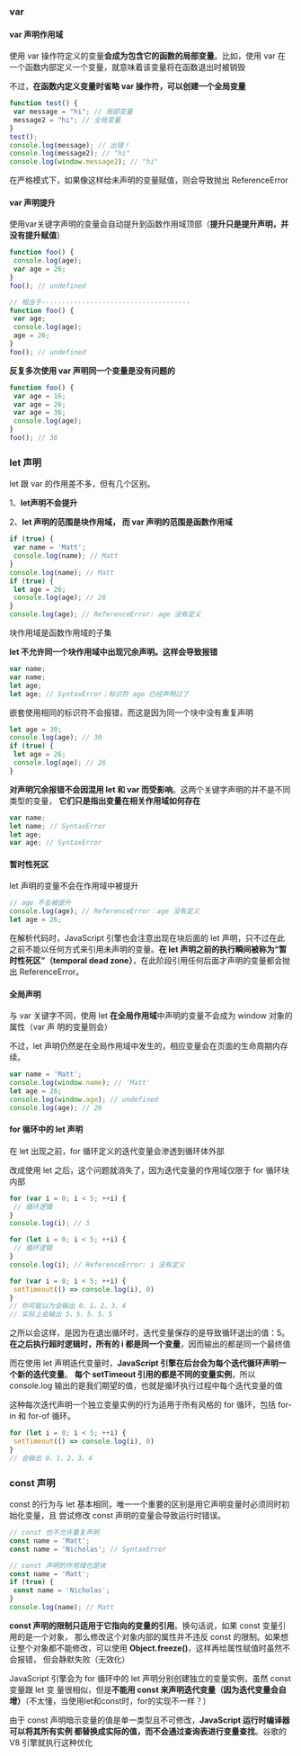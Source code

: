 ### var

#### var 声明作用域

使用 var 操作符定义的变量**会成为包含它的函数的局部变量**。比如，使用 var 在一个函数内部定义一个变量，就意味着该变量将在函数退出时被销毁

不过，**在函数内定义变量时省略 var 操作符，可以创建一个全局变量**

```js
function test() { 
 var message = "hi"; // 局部变量
 message2 = "hi"; // 全局变量
} 
test(); 
console.log(message); // 出错！
console.log(message2); // "hi" 
console.log(window.message2); // "hi" 
```

在严格模式下，如果像这样给未声明的变量赋值，则会导致抛出 ReferenceError

#### var 声明提升

使用var关键字声明的变量会自动提升到函数作用域顶部（**提升只是提升声明，并没有提升赋值**）

```js
function foo() { 
 console.log(age); 
 var age = 26; 
} 
foo(); // undefined

// 相当于-------------------------------------
function foo() { 
 var age; 
 console.log(age); 
 age = 26; 
} 
foo(); // undefined 
```

**反复多次使用 var 声明同一个变量是没有问题的**

```js
function foo() { 
 var age = 16; 
 var age = 26; 
 var age = 36; 
 console.log(age); 
} 
foo(); // 36 
```

### let 声明

let 跟 var 的作用差不多，但有几个区别。

1、**let声明不会提升**

2、**let 声明的范围是块作用域， 而 var 声明的范围是函数作用域**

```js
if (true) { 
 var name = 'Matt'; 
 console.log(name); // Matt 
} 
console.log(name); // Matt
if (true) { 
 let age = 26; 
 console.log(age); // 26 
} 
console.log(age); // ReferenceError: age 没有定义
```

块作用域是函数作用域的子集

**let 不允许同一个块作用域中出现冗余声明。这样会导致报错**

```js
var name; 
var name; 
let age; 
let age; // SyntaxError；标识符 age 已经声明过了
```

嵌套使用相同的标识符不会报错，而这是因为同一个块中没有重复声明

```js
let age = 30; 
console.log(age); // 30 
if (true) { 
 let age = 26; 
 console.log(age); // 26 
} 
```

**对声明冗余报错不会因混用 let 和 var 而受影响**。这两个关键字声明的并不是不同类型的变量， **它们只是指出变量在相关作用域如何存在**

```js
var name; 
let name; // SyntaxError 
let age; 
var age; // SyntaxError
```

#### 暂时性死区

let 声明的变量不会在作用域中被提升

```js
// age 不会被提升
console.log(age); // ReferenceError：age 没有定义
let age = 26; 
```

在解析代码时，JavaScript 引擎也会注意出现在块后面的 let 声明，只不过在此之前不能以任何方式来引用未声明的变量。**在 let 声明之前的执行瞬间被称为“暂时性死区”（temporal dead zone）**，在此阶段引用任何后面才声明的变量都会抛出 ReferenceError。

#### 全局声明

与 var 关键字不同，使用 let **在全局作用域**中声明的变量不会成为 window 对象的属性（var 声 明的变量则会）

不过，let 声明仍然是在全局作用域中发生的，相应变量会在页面的生命周期内存续。

```js
var name = 'Matt'; 
console.log(window.name); // 'Matt' 
let age = 26; 
console.log(window.age); // undefined
console.log(age); // 26
```

#### for 循环中的 let 声明

在 let 出现之前，for 循环定义的迭代变量会渗透到循环体外部

改成使用 let 之后，这个问题就消失了，因为迭代变量的作用域仅限于 for 循环块内部

```js
for (var i = 0; i < 5; ++i) { 
 // 循环逻辑 
} 
console.log(i); // 5
```

```js
for (let i = 0; i < 5; ++i) { 
 // 循环逻辑
} 
console.log(i); // ReferenceError: i 没有定义
```

```js
for (var i = 0; i < 5; ++i) { 
 setTimeout(() => console.log(i), 0) 
} 
// 你可能以为会输出 0、1、2、3、4 
// 实际上会输出 5、5、5、5、5
```

之所以会这样，是因为在退出循环时，迭代变量保存的是导致循环退出的值：5。**在之后执行超时逻辑时，所有的 i 都是同一个变量**，因而输出的都是同一个最终值

而在使用 let 声明迭代变量时，**JavaScript 引擎在后台会为每个迭代循环声明一个新的迭代变量**。 **每个 setTimeout 引用的都是不同的变量实例**，所以 console.log 输出的是我们期望的值，也就是循环执行过程中每个迭代变量的值

这种每次迭代声明一个独立变量实例的行为适用于所有风格的 for 循环，包括 for-in 和 for-of 循环。

```js
for (let i = 0; i < 5; ++i) { 
 setTimeout(() => console.log(i), 0) 
} 
// 会输出 0、1、2、3、4
```

### const 声明

const 的行为与 let 基本相同，唯一一个重要的区别是用它声明变量时必须同时初始化变量，且 尝试修改 const 声明的变量会导致运行时错误。

```js
// const 也不允许重复声明
const name = 'Matt'; 
const name = 'Nicholas'; // SyntaxError 

// const 声明的作用域也是块
const name = 'Matt'; 
if (true) { 
 const name = 'Nicholas'; 
} 
console.log(name); // Matt 
```

**const 声明的限制只适用于它指向的变量的引用**。换句话说，如果 const 变量引用的是一个对象， 那么修改这个对象内部的属性并不违反 const 的限制。如果想让整个对象都不能修改，可以使用 **Object.freeze()**，这样再给属性赋值时虽然不会报错， 但会静默失败（无效化）

JavaScript 引擎会为 for 循环中的 let 声明分别创建独立的变量实例，虽然 const 变量跟 let 变 量很相似，但是**不能用 const 来声明迭代变量（因为迭代变量会自增）**（不太懂，当使用let和const时，for的实现不一样？）

由于 const 声明暗示变量的值是单一类型且不可修改，**JavaScript 运行时编译器可以将其所有实例 都替换成实际的值，而不会通过查询表进行变量查找**。谷歌的 V8 引擎就执行这种优化